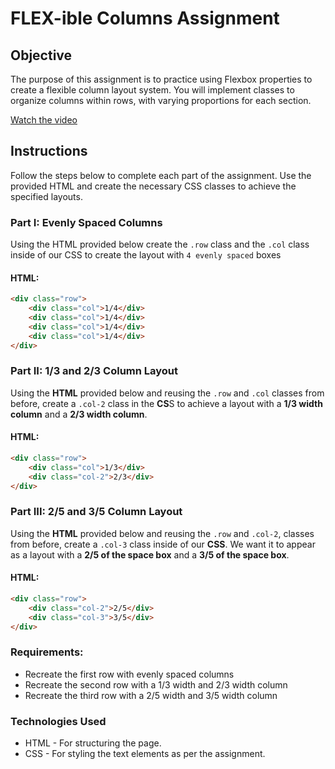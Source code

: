 # FLEX-ible Columns Assignment

## Objective 
The purpose of this assignment is to practice using Flexbox properties to create a flexible column layout system. You will implement classes to organize columns within rows, with varying proportions for each section.

[Watch the video](columns.mp4)

## Instructions
Follow the steps below to complete each part of the assignment. Use the provided HTML and create the necessary CSS classes to achieve the specified layouts.

### Part I: Evenly Spaced Columns
Using the HTML provided below create the `.row` class and the `.col` class inside of our CSS to create the layout with `4 evenly spaced` boxes

#### HTML: 
``` html
<div class="row">
    <div class="col">1/4</div>
    <div class="col">1/4</div>
    <div class="col">1/4</div>
    <div class="col">1/4</div>
</div>
```

### Part II: 1/3 and 2/3 Column Layout
Using the **HTML** provided below and reusing the `.row` and `.col` classes from before, create a `.col-2` class in the **CS**S to achieve a layout with a **1/3 width column** and a **2/3 width column**.

#### HTML:
```html
<div class="row">
    <div class="col">1/3</div> 
    <div class="col-2">2/3</div>
</div>
```

### Part III: 2/5 and 3/5 Column Layout
Using the **HTML** provided below and reusing the `.row` and `.col-2`, classes from before, create a `.col-3` class inside of our **CSS**. We want it to appear as a layout with a **2/5 of the space box** and a **3/5 of the space box**.

#### HTML:
```html
<div class="row">
    <div class="col-2">2/5</div>
    <div class="col-3">3/5</div>
</div>
```
### Requirements:
- Recreate the first row with evenly spaced columns
- Recreate the second row with a 1/3 width and 2/3 width column
- Recreate the third row with a 2/5 width and 3/5 width column

### Technologies Used
- HTML - For structuring the page.
- CSS - For styling the text elements as per the assignment.

